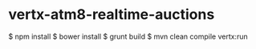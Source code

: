 # vertx-atm8-realtime-auctions

$ npm install
$ bower install
$ grunt build
$ mvn clean compile vertx:run
